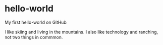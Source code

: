 # hello-world
My first hello-world on GitHub

I like skiing and living in the mountains. I also like technology and ranching, not two things in commmon. 
